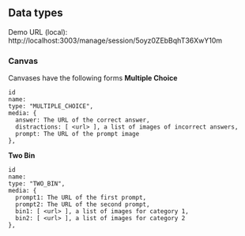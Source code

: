 ## Data types

Demo URL (local): http://localhost:3003/manage/session/5oyz0ZEbBqhT36XwY10m

### Canvas
Canvases have the following forms
**Multiple Choice**
```
id
name: 
type: "MULTIPLE_CHOICE",
media: {
  answer: The URL of the correct answer,
  distractions: [ <url> ], a list of images of incorrect answers,
  prompt: The URL of the prompt image
},
```

**Two Bin**
```
id
name: 
type: "TWO_BIN",
media: {
  prompt1: The URL of the first prompt,
  prompt2: The URL of the second prompt,
  bin1: [ <url> ], a list of images for category 1,
  bin2: [ <url> ], a list of images for category 2
},
```